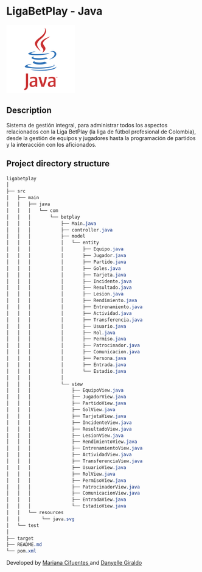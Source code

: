 # LigaBetPlay - **Java**

![logo](https://github.com/Maricifu/BetPlayLeague_JAVA/blob/main/src/main/resources/java.svg "JAVA")



## Description
Sistema de gestión integral, para administrar todos los aspectos relacionados con la Liga BetPlay (la liga de fútbol profesional de Colombia), desde la gestión de equipos y jugadores hasta la programación de partidos y la interacción con los aficionados.

## Project directory structure
```css
ligabetplay
│
├── src
│   ├── main
│   │   ├── java
│   │   │   └── com
│   │   │       └── betplay
│   │   │           ├── Main.java
│   │   │           ├── controller.java
│   │   │           ├── model
│   │   │           │   └── entity
│   │   │           │       ├── Equipo.java
│   │   │           │       ├── Jugador.java
│   │   │           │       ├── Partido.java
│   │   │           │       ├── Goles.java
│   │   │           │       ├── Tarjeta.java
│   │   │           │       ├── Incidente.java
│   │   │           │       ├── Resultado.java
│   │   │           │       ├── Lesion.java
│   │   │           │       ├── Rendimiento.java
│   │   │           │       ├── Entrenamiento.java
│   │   │           │       ├── Actividad.java
│   │   │           │       ├── Transferencia.java
│   │   │           │       ├── Usuario.java
│   │   │           │       ├── Rol.java
│   │   │           │       ├── Permiso.java
│   │   │           │       ├── Patrocinador.java
│   │   │           │       ├── Comunicacion.java
│   │   │           │       ├── Persona.java
│   │   │           │       ├── Entrada.java
│   │   │           │       └── Estadio.java
│   │   │           │
│   │   │           └── view
│   │   │               ├── EquipoView.java
│   │   │               ├── JugadorView.java
│   │   │               ├── PartidoView.java
│   │   │               ├── GolView.java
│   │   │               ├── TarjetaView.java
│   │   │               ├── IncidenteView.java
│   │   │               ├── ResultadoView.java
│   │   │               ├── LesionView.java
│   │   │               ├── RendimientoView.java
│   │   │               ├── EntrenamientoView.java
│   │   │               ├── ActividadView.java
│   │   │               ├── TransferenciaView.java
│   │   │               ├── UsuarioView.java
│   │   │               ├── RolView.java
│   │   │               ├── PermisoView.java
│   │   │               ├── PatrocinadorView.java
│   │   │               ├── ComunicacionView.java
│   │   │               ├── EntradaView.java
│   │   │               └── EstadioView.java
│   │   └── resources
│   │        └── java.svg
│   └── test
│
├── target
├── README.md
└── pom.xml
```



Developed by <a href="http://github.com/Maricifu" target="_blank">Mariana Cifuentes </a> and <a href="https://github.com/DanyelleGiraldo" target="_blank">Danyelle Giraldo</a>
